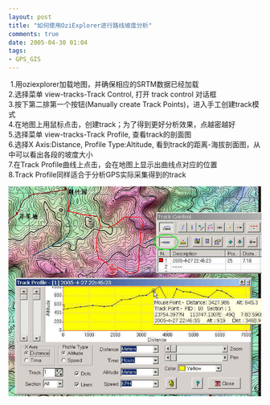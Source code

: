 ```yaml
---
layout: post
title: "如何使用OziExplorer进行路线坡度分析"
comments: true
date: 2005-04-30 01:04
tags:
- GPS_GIS
---
```

 1.用oziexplorer加载地图，并确保相应的SRTM数据已经加载  
2.选择菜单 view-tracks-Track Control, 打开 track control 对话框  
3.按下第二排第一个按钮(Manually create Track Points)，进入手工创建track模式  
4.在地图上用鼠标点击，创建track；为了得到更好分析效果，点越密越好  
5.选择菜单 view-tracks-Track Profile, 查看track的剖面图  
6.选择X Axis:Distance, Profile Type:Altitude, 看到track的距离-海拔剖面图，从中可以看出各段的坡度大小  
7.在Track Profile曲线上点击，会在地图上显示出曲线点对应的位置  
8.Track Profile同样适合于分析GPS实际采集得到的track 

![ozi track profile](/attachments/2005/4/11446580_3a7f18faae_o.jpg)